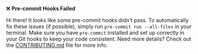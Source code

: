 ❌ **Pre-commit Hooks Failed**

Hi there! It looks like some pre-commit hooks didn't pass. To automatically fix these issues (if possible), simply run `pre-commit run --all-files` in your terminal. Make sure you have `pre-commit` installed and set up correctly in your Git hooks to keep your code consistent. Need more details? Check out the [CONTRIBUTING.md](https://github.com/izzalDev/inno_build/blob/main/CONTRIBUTE.md) file for more info.
